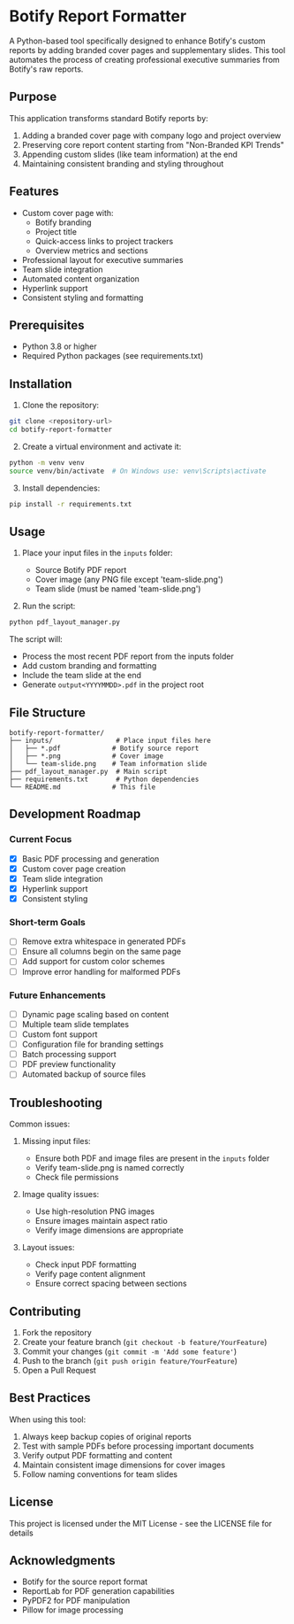 # Botify Report Formatter

A Python-based tool specifically designed to enhance Botify's custom reports by adding branded cover pages and supplementary slides. This tool automates the process of creating professional executive summaries from Botify's raw reports.

## Purpose

This application transforms standard Botify reports by:
1. Adding a branded cover page with company logo and project overview
2. Preserving core report content starting from "Non-Branded KPI Trends"
3. Appending custom slides (like team information) at the end
4. Maintaining consistent branding and styling throughout

## Features

- Custom cover page with:
  - Botify branding
  - Project title
  - Quick-access links to project trackers
  - Overview metrics and sections
- Professional layout for executive summaries
- Team slide integration
- Automated content organization
- Hyperlink support
- Consistent styling and formatting

## Prerequisites

- Python 3.8 or higher
- Required Python packages (see requirements.txt)

## Installation

1. Clone the repository:
```bash
git clone <repository-url>
cd botify-report-formatter
```

2. Create a virtual environment and activate it:
```bash
python -m venv venv
source venv/bin/activate  # On Windows use: venv\Scripts\activate
```

3. Install dependencies:
```bash
pip install -r requirements.txt
```

## Usage

1. Place your input files in the `inputs` folder:
   - Source Botify PDF report
   - Cover image (any PNG file except 'team-slide.png')
   - Team slide (must be named 'team-slide.png')

2. Run the script:
```bash
python pdf_layout_manager.py
```

The script will:
- Process the most recent PDF report from the inputs folder
- Add custom branding and formatting
- Include the team slide at the end
- Generate `output<YYYYMMDD>.pdf` in the project root

## File Structure

```
botify-report-formatter/
├── inputs/                # Place input files here
│   ├── *.pdf             # Botify source report
│   ├── *.png             # Cover image
│   └── team-slide.png    # Team information slide
├── pdf_layout_manager.py  # Main script
├── requirements.txt       # Python dependencies
└── README.md             # This file
```

## Development Roadmap

### Current Focus
- [x] Basic PDF processing and generation
- [x] Custom cover page creation
- [x] Team slide integration
- [x] Hyperlink support
- [x] Consistent styling

### Short-term Goals
- [ ] Remove extra whitespace in generated PDFs
- [ ] Ensure all columns begin on the same page
- [ ] Add support for custom color schemes
- [ ] Improve error handling for malformed PDFs

### Future Enhancements
- [ ] Dynamic page scaling based on content
- [ ] Multiple team slide templates
- [ ] Custom font support
- [ ] Configuration file for branding settings
- [ ] Batch processing support
- [ ] PDF preview functionality
- [ ] Automated backup of source files

## Troubleshooting

Common issues:

1. Missing input files:
   - Ensure both PDF and image files are present in the `inputs` folder
   - Verify team-slide.png is named correctly
   - Check file permissions

2. Image quality issues:
   - Use high-resolution PNG images
   - Ensure images maintain aspect ratio
   - Verify image dimensions are appropriate

3. Layout issues:
   - Check input PDF formatting
   - Verify page content alignment
   - Ensure correct spacing between sections

## Contributing

1. Fork the repository
2. Create your feature branch (`git checkout -b feature/YourFeature`)
3. Commit your changes (`git commit -m 'Add some feature'`)
4. Push to the branch (`git push origin feature/YourFeature`)
5. Open a Pull Request

## Best Practices

When using this tool:
1. Always keep backup copies of original reports
2. Test with sample PDFs before processing important documents
3. Verify output PDF formatting and content
4. Maintain consistent image dimensions for cover images
5. Follow naming conventions for team slides

## License

This project is licensed under the MIT License - see the LICENSE file for details

## Acknowledgments

- Botify for the source report format
- ReportLab for PDF generation capabilities
- PyPDF2 for PDF manipulation
- Pillow for image processing